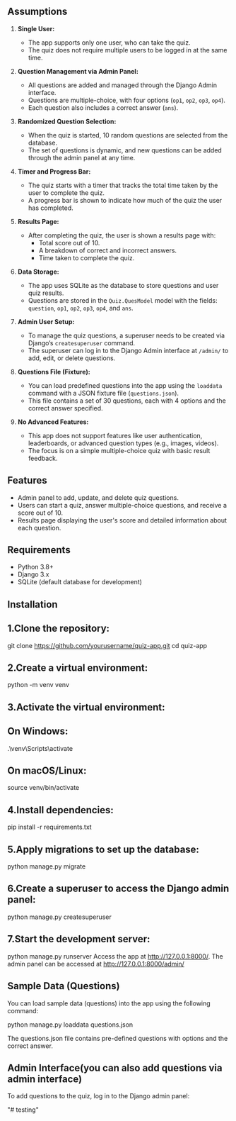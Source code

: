 
## Assumptions

1. **Single User:**
   - The app supports only one user, who can take the quiz.
   - The quiz does not require multiple users to be logged in at the same time.

2. **Question Management via Admin Panel:**
   - All questions are added and managed through the Django Admin interface.
   - Questions are multiple-choice, with four options (`op1`, `op2`, `op3`, `op4`).
   - Each question also includes a correct answer (`ans`).

3. **Randomized Question Selection:**
   - When the quiz is started, 10 random questions are selected from the database.
   - The set of questions is dynamic, and new questions can be added through the admin panel at any time.

4. **Timer and Progress Bar:**
   - The quiz starts with a timer that tracks the total time taken by the user to complete the quiz.
   - A progress bar is shown to indicate how much of the quiz the user has completed.

5. **Results Page:**
   - After completing the quiz, the user is shown a results page with:
     - Total score out of 10.
     - A breakdown of correct and incorrect answers.
     - Time taken to complete the quiz.

6. **Data Storage:**
   - The app uses SQLite as the database to store questions and user quiz results.
   - Questions are stored in the `Quiz.QuesModel` model with the fields: `question`, `op1`, `op2`, `op3`, `op4`, and `ans`.

7. **Admin User Setup:**
   - To manage the quiz questions, a superuser needs to be created via Django’s `createsuperuser` command.
   - The superuser can log in to the Django Admin interface at `/admin/` to add, edit, or delete questions.

8. **Questions File (Fixture):**
   - You can load predefined questions into the app using the `loaddata` command with a JSON fixture file (`questions.json`).
   - This file contains a set of 30 questions, each with 4 options and the correct answer specified.

9. **No Advanced Features:**
   - This app does not support features like user authentication, leaderboards, or advanced question types (e.g., images, videos).
   - The focus is on a simple multiple-choice quiz with basic result feedback.

## Features

- Admin panel to add, update, and delete quiz questions.
- Users can start a quiz, answer multiple-choice questions, and receive a score out of 10.
- Results page displaying the user's score and detailed information about each question.

## Requirements

- Python 3.8+
- Django 3.x
- SQLite (default database for development)

## Installation

## 1.Clone the repository:
git clone https://github.com/yourusername/quiz-app.git
cd quiz-app

## 2.Create a virtual environment:
python -m venv venv

## 3.Activate the virtual environment:
## On Windows:
  .\venv\Scripts\activate

## On macOS/Linux:
  source venv/bin/activate

## 4.Install dependencies:
pip install -r requirements.txt

## 5.Apply migrations to set up the database:
python manage.py migrate

## 6.Create a superuser to access the Django admin panel:
python manage.py createsuperuser

## 7.Start the development server:
python manage.py runserver
Access the app at http://127.0.0.1:8000/. The admin panel can be accessed at http://127.0.0.1:8000/admin/
 

## Sample Data (Questions)
You can load sample data (questions) into the app using the following command:

python manage.py loaddata questions.json

The questions.json file contains pre-defined questions with options and the correct answer.

## Admin Interface(you can also add questions via admin interface)
To add questions to the quiz, log in to the Django admin panel:

"# testing" 
